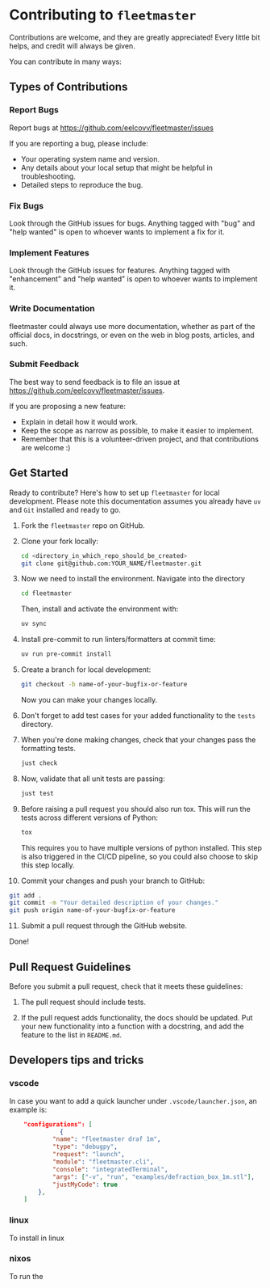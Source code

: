 # Contributing to `fleetmaster`

Contributions are welcome, and they are greatly appreciated!
Every little bit helps, and credit will always be given.

You can contribute in many ways:

## Types of Contributions

### Report Bugs

Report bugs at <https://github.com/eelcovv/fleetmaster/issues>

If you are reporting a bug, please include:

- Your operating system name and version.
- Any details about your local setup that might be helpful in troubleshooting.
- Detailed steps to reproduce the bug.

### Fix Bugs

Look through the GitHub issues for bugs.
Anything tagged with "bug" and "help wanted" is open to whoever wants to implement a fix for it.

### Implement Features

Look through the GitHub issues for features.
Anything tagged with "enhancement" and "help wanted" is open to whoever wants to implement it.

### Write Documentation

fleetmaster could always use more documentation, whether as part of the official docs, in docstrings, or even on the web in blog posts, articles, and such.

### Submit Feedback

The best way to send feedback is to file an issue at <https://github.com/eelcovv/fleetmaster/issues>.

If you are proposing a new feature:

- Explain in detail how it would work.
- Keep the scope as narrow as possible, to make it easier to implement.
- Remember that this is a volunteer-driven project, and that contributions
  are welcome :)

## Get Started

Ready to contribute? Here's how to set up `fleetmaster` for local development.
Please note this documentation assumes you already have `uv` and `Git` installed and ready to go.

1. Fork the `fleetmaster` repo on GitHub.

2. Clone your fork locally:

   ```bash
   cd <directory_in_which_repo_should_be_created>
   git clone git@github.com:YOUR_NAME/fleetmaster.git
   ```

3. Now we need to install the environment. Navigate into the directory

   ```bash
   cd fleetmaster
   ```

   Then, install and activate the environment with:

   ```bash
   uv sync
   ```

4. Install pre-commit to run linters/formatters at commit time:

   ```bash
   uv run pre-commit install
   ```

5. Create a branch for local development:

   ```bash
   git checkout -b name-of-your-bugfix-or-feature
   ```

   Now you can make your changes locally.

6. Don't forget to add test cases for your added functionality to the `tests` directory.

7. When you're done making changes, check that your changes pass the formatting tests.

   ```bash
   just check
   ```

8. Now, validate that all unit tests are passing:

   ```bash
   just test
   ```

9. Before raising a pull request you should also run tox.
   This will run the tests across different versions of Python:

   ```bash
   tox
   ```

   This requires you to have multiple versions of python installed.
   This step is also triggered in the CI/CD pipeline, so you could also choose to skip this step locally.

10. Commit your changes and push your branch to GitHub:

```bash
git add .
git commit -m "Your detailed description of your changes."
git push origin name-of-your-bugfix-or-feature
```

11. Submit a pull request through the GitHub website.

Done!

## Pull Request Guidelines

Before you submit a pull request, check that it meets these guidelines:

1. The pull request should include tests.

2. If the pull request adds functionality, the docs should be updated.
   Put your new functionality into a function with a docstring, and add the feature to the list in `README.md`.

## Developers tips and tricks

### vscode

In case you want to add a quick launcher under `.vscode/launcher.json`, an example is:

```json
    "configurations": [
              {
            "name": "fleetmaster draf 1m",
            "type": "debugpy",
            "request": "launch",
            "module": "fleetmaster.cli",
            "console": "integratedTerminal",
            "args": ["-v", "run", "examples/defraction_box_1m.stl"],
            "justMyCode": true
        },
    ]
```

### linux

To install in linux

### nixos

To run the
